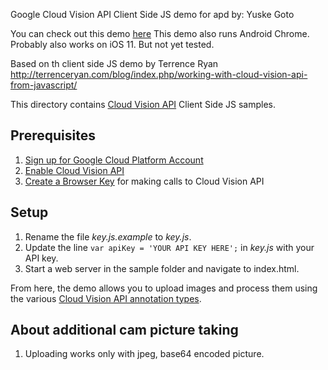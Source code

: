 Google Cloud Vision API Client Side JS demo for apd
by: Yuske Goto

You can check out this demo <a href="https://apd.yuskegoto.de/cloudvision/index.html">here</a>
This demo also runs Android Chrome. Probably also works on iOS 11. But not yet tested.

Based on th client side JS demo by Terrence Ryan
http://terrenceryan.com/blog/index.php/working-with-cloud-vision-api-from-javascript/


This directory contains [Cloud Vision API](https://cloud.google.com/vision/) Client Side JS samples.

## Prerequisites
1. [Sign up for Google Cloud Platform Account](http://cloud.google.com)
2. [Enable Cloud Vision API](https://cloud.google.com/vision/docs/getting-started)
3. [Create a Browser Key](https://cloud.google.com/vision/docs/auth-template/cloud-api-auth) for making calls to Cloud Vision API

## Setup
1. Rename the file *key.js.example* to *key.js*.
2. Update the line `var apiKey = 'YOUR API KEY HERE';` in *key.js* with your API key.
3. Start a web server in the sample folder and navigate to index.html.


From here, the demo allows you to upload images and process them using the various [Cloud Vision API annotation types](https://cloud.google.com/vision/reference/rest/v1/images/annotate#Type).

## About additional cam picture taking
1. Uploading works only with jpeg, base64 encoded picture.
